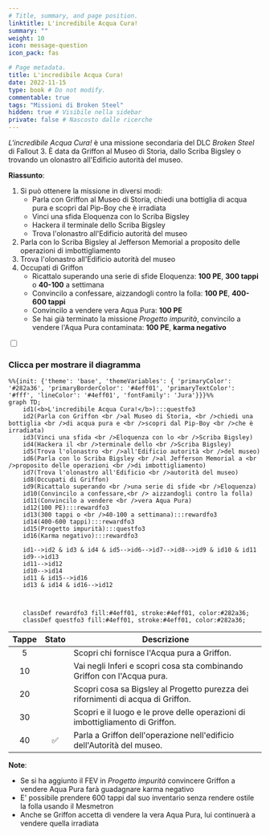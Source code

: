 ```yaml
---
# Title, summary, and page position.
linktitle: L'incredibile Acqua Cura!
summary: ""
weight: 10
icon: message-question
icon_pack: fas

# Page metadata.
title: L'incredibile Acqua Cura!
date: 2022-11-15
type: book # Do not modify.
commentable: true
tags: "Missioni di Broken Steel"
hidden: true # Visibile nella sidebar
private: false # Nascosto dalle ricerche
---
```



<div class="fo3">

*L'incredibile Acqua Cura!* è una missione secondaria del DLC *Broken Steel* di Fallout 3. È data da Griffon al Museo di Storia, dallo Scriba Bigsley o trovando un olonastro all'Edificio autorità del museo.

**Riassunto**:
1. Si può ottenere la missione in diversi modi:
   - Parla con Griffon al Museo di Storia, chiedi una bottiglia di acqua pura e scopri dal Pip-Boy che è irradiata
   - Vinci una sfida Eloquenza con lo Scriba Bigsley
   - Hackera il terminale dello Scriba Bigsley
   - Trova l'olonastro all'Edificio autorità del museo
2. Parla con lo Scriba Bigsley al Jefferson Memorial a proposito delle operazioni di imbottigliamento
3. Trova l'olonastro all'Edificio autorità del museo
4. Occupati di Griffon
   - Ricattalo superando una serie di sfide Eloquenza: **100 PE**, **300 tappi** o **40-100** a settimana
   - Convincilo a confessare, aizzandogli contro la folla: **100 PE**, **400-600 tappi**
   - Convincilo a vendere vera Aqua Pura: **100 PE** 
   - Se hai già terminato la missione *Progetto impurità*, convincilo a vendere l'Aqua Pura contaminata: **100 PE**, **karma negativo**


<section class="chart-collapse">
<input type="checkbox" name="collapse2" id="handle2">
<h3 class="handle">
<label for="handle2">Clicca per mostrare il diagramma</label>
</h3>
<div class="content">

```mermaid
%%{init: {'theme': 'base', 'themeVariables': { 'primaryColor': '#282a36', 'primaryBorderColor': '#4eff01', 'primaryTextColor': '#fff', 'lineColor': '#4eff01', 'fontFamily': 'Jura'}}}%%
graph TD;
    id1(<b>L'incredibile Acqua Cura!</b>):::questfo3
    id2(Parla con Griffon <br />al Museo di Storia, <br />chiedi una bottiglia <br />di acqua pura e <br />scopri dal Pip-Boy <br />che è irradiata)
    id3(Vinci una sfida <br />Eloquenza con lo <br />Scriba Bigsley)
    id4(Hackera il <br />terminale dello <br />Scriba Bigsley)
    id5(Trova l'olonastro <br />all'Edificio autorità <br />del museo)
    id6(Parla con lo Scriba Bigsley <br />al Jefferson Memorial a <br />proposito delle operazioni <br />di imbottigliamento)
    id7(Trova l'olonastro all'Edificio <br />autorità del museo) 
    id8(Occupati di Griffon)
    id9(Ricattalo superando <br />una serie di sfide <br />Eloquenza)
    id10(Convincilo a confessare,<br /> aizzandogli contro la folla)
    id11(Convincilo a vendere <br />vera Aqua Pura)
    id12(100 PE):::rewardfo3
    id13(300 tappi o <br />40-100 a settimana):::rewardfo3
    id14(400-600 tappi):::rewardfo3
    id15(Progetto impurità):::questfo3
    id16(Karma negativo):::rewardfo3

    id1-->id2 & id3 & id4 & id5-->id6-->id7-->id8-->id9 & id10 & id11
    id9-->id13
    id11-->id12
    id10-->id14
    id11 & id15-->id16
    id13 & id14 & id16-->id12
    
    
    
    classDef rewardfo3 fill:#4eff01, stroke:#4eff01, color:#282a36;
    classDef questfo3 fill:#4eff01, stroke:#4eff01, color:#282a36;
```

</div>
</section>

| Tappe |       Stato        | Descrizione |
| :---: | :----------------: | ----------- |
| 5      |                    | Scopri chi fornisce l'Acqua pura a Griffon.            |
| 10      |                    | Vai negli Inferi e scopri cosa sta combinando Griffon con l'Acqua pura.            |
| 20      |                    |    Scopri cosa sa Bigsley al Progetto purezza dei rifornimenti di acqua di Griffon.         |
| 30      |                    | Scopri e il luogo e le prove delle operazioni di imbottigliamento di Griffon.            |
| 40      | :white_check_mark:                   | Parla a Griffon dell'operazione nell'edificio dell'Autorità del museo.            |





**Note**:
- Se si ha aggiunto il FEV in *Progetto impurità* convincere Griffon a vendere Aqua Pura farà guadagnare karma negativo
- E' possibile prendere 600 tappi dal suo inventario senza rendere ostile la folla usando il Mesmetron
- Anche se Griffon accetta di vendere la vera Aqua Pura, lui continuerà a vendere quella irradiata




</div>